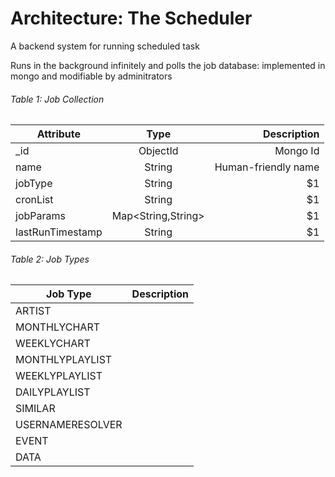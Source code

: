 # Architecture: The Scheduler
A backend system for running scheduled task

Runs in the background infinitely and polls the job database: implemented in mongo and modifiable by adminitrators

###### Table 1: Job Collection

| Attribute         | Type                | Description  |
| ----------------- |:-------------------:| ------------:|
| _id               | ObjectId            | Mongo Id |
| name              | String              | Human-friendly name |
| jobType           | String              |    $1 |
| cronList          | String              |    $1 |
| jobParams         | Map<String,String>  |    $1 |
| lastRunTimestamp  | String              |    $1 |

###### Table 2: Job Types

| Job Type            | Description | 
| ------------------- | ----------- |
| ARTIST              |             |
| MONTHLYCHART        |             |
| WEEKLYCHART         |             |
| MONTHLYPLAYLIST     |             |
| WEEKLYPLAYLIST      |             |
| DAILYPLAYLIST       |             |
| SIMILAR             |             |
| USERNAMERESOLVER    |             |
| EVENT               |             |
| DATA                |             |
